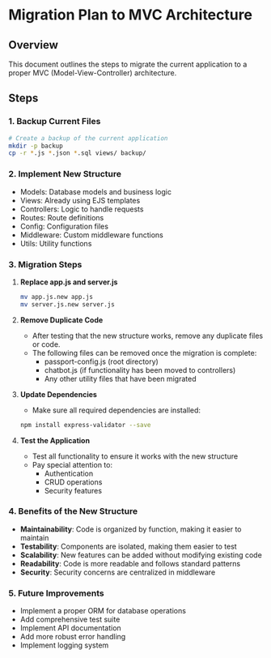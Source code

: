 # Migration Plan to MVC Architecture

## Overview
This document outlines the steps to migrate the current application to a proper MVC (Model-View-Controller) architecture.

## Steps

### 1. Backup Current Files
```bash
# Create a backup of the current application
mkdir -p backup
cp -r *.js *.json *.sql views/ backup/
```

### 2. Implement New Structure
- Models: Database models and business logic
- Views: Already using EJS templates
- Controllers: Logic to handle requests
- Routes: Route definitions
- Config: Configuration files
- Middleware: Custom middleware functions
- Utils: Utility functions

### 3. Migration Steps

1. **Replace app.js and server.js**
   ```bash
   mv app.js.new app.js
   mv server.js.new server.js
   ```

2. **Remove Duplicate Code**
   - After testing that the new structure works, remove any duplicate files or code.
   - The following files can be removed once the migration is complete:
     - passport-config.js (root directory)
     - chatbot.js (if functionality has been moved to controllers)
     - Any other utility files that have been migrated

3. **Update Dependencies**
   - Make sure all required dependencies are installed:
   ```bash
   npm install express-validator --save
   ```

4. **Test the Application**
   - Test all functionality to ensure it works with the new structure
   - Pay special attention to:
     - Authentication
     - CRUD operations
     - Security features

### 4. Benefits of the New Structure

- **Maintainability**: Code is organized by function, making it easier to maintain
- **Testability**: Components are isolated, making them easier to test
- **Scalability**: New features can be added without modifying existing code
- **Readability**: Code is more readable and follows standard patterns
- **Security**: Security concerns are centralized in middleware

### 5. Future Improvements

- Implement a proper ORM for database operations
- Add comprehensive test suite
- Implement API documentation
- Add more robust error handling
- Implement logging system

